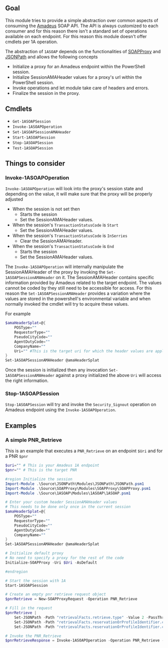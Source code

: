 ## Goal

This module tries to provide a simple abstraction over common aspects of consuming the [Amadeus][1] SOAP API. The API is always customized to each consumer and for this reason there isn't a standard set of operations available on each endpoint. For this reason this module doesn't offer cmdlets per 1A operation.

The abstraction of `1ASOAP` depends on the functionalities of [SOAPProxy][3] and [JSONPath][2] and allows the following concepts

- Initialize a proxy for an Amadeus endpoint within the PowerShell session.
- Initialize SessionAMAHeader values for a proxy's url within the PowerShell session.
- Invoke operations and let module take care of headers and errors.
- Finalize the session in the proxy.

## Cmdlets

- `Get-1ASOAPSession`
- `Invoke-1ASOAPOperation`
- `Set-1ASOAPSessionAMAHeader`
- `Start-1ASOAPSession`
- `Stop-1ASOAPSession`
- `Test-1ASOAPSession`

## Things to consider

### Invoke-1ASOAPOperation 

`Invoke-1ASOAPOperation` will look into the proxy's session state and depending on the value, it will make sure that the proxy will be properly adjusted

- When the session is not set then 
  - Starts the session
  - Set the SessionAMAHeader values. 
- When the session's `TransactionStatusCode` is `Start`
  - Set the SessionAMAHeader values. 
- When the session's `TransactionStatusCode` is `InSerries`
  - Clear the SessionAMAHeader. 
- When the session's `TransactionStatusCode` is `End`
  - Starts the session
  - Set the SessionAMAHeader values. 
  
The `Invoke-1ASOAPOperation` will internally manipulate the SessionAMAHeader of the proxy by invoking the `Set-1ASOAPSessionAMAHeader` on it. The SessionAMAHeader contains specific information provided by Amadeus related to the target endpoint. The values cannot be coded by they still need to be accessible for access. For this reason the `Set-1ASOAPSessionAMAHeader` provides a variation where the values are stored in the powershell's environmental variable and when normally invoked the cmdlet will try to acquire these values.

For example

```powershell
$amaHeaderSplat=@{
    POSType=""
    RequestorType=""
    PseudoCityCode=""
    AgentDutyCode=""
    CompanyName=""
    Uri="" #This is the target uri for which the header values are applicable.
}
Set-1ASOAPSessionAMAHeader @amaHeaderSplat
```

Once the session is initialized then any invocation `Set-1ASOAPSessionAMAHeader` against a proxy initialized the above `Uri` will access the right information.

### Stop-1ASOAPSession

`Stop-1ASOAPSession` will try and invoke the `Security_Signout` operation on Amadeus endpoint using the `Invoke-1ASOAPOperation`.


## Examples

### A simple PNR_Retrieve

This is an example that executes a `PNR_Retrieve` on an endpoint `$Uri` and for a PNR `$pnr`

```powershell
$uri="" # This is your Amadeus 1A endpoint
$pnr="" # This is the target PNR

#region Initialize the session
Import-Module .\Source\JSONPath\Modules\JSONPath\JSONPath.psm1
Import-Module .\Source\SOAPProxy\Modules\SOAPProxy\SOAPProxy.psm1
Import-Module .\Source\1ASOAP\Modules\1ASOAP\1ASOAP.psm1

# Enter your custom header SessionAMAHeader values
# This needs to be done only once in the current session
$amaHeaderSplat=@{
    POSType=""
    RequestorType=""
    PseudoCityCode=""
    AgentDutyCode=""
    CompanyName=""
}
Set-1ASOAPSessionAMAHeader @amaHeaderSplat

# Initialize default proxy
# No need to specify a proxy for the rest of the code
Initialize-SOAPProxy -Uri $Uri -AsDefault

#endregion

# Start the session with 1A
Start-1ASOAPSession

# Create an empty pnr retrieve request object
$pnrRetrieve = New-SOAPProxyRequest -Operation PNR_Retrieve

# Fill in the request 
$pnrRetrieve |
    Set-JSONPath -Path "retrievalFacts.retrieve.type" -Value 2 -PassThru |
    Set-JSONPath -Path "retrievalFacts.reservationOrProfileIdentifier.companyId" -Value "SN" -PassThru |
    Set-JSONPath -Path "retrievalFacts.reservationOrProfileIdentifier.controlNumber" -Value $PNR

# Invoke the PNR_Retrieve
$pnrRetrieveResponse = Invoke-1ASOAPOperation -Operation PNR_Retrieve -Parameter $pnrRetrieve
```

[1]: https://www.amadeus.com
[2]: /Sarafian/1ASOAP/Source/JSONPath/README.md
[3]: /Sarafian/1ASOAP/Source/SOAPProxy/README.md
